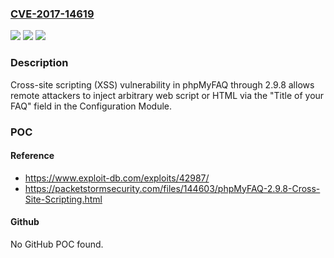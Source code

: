 ### [CVE-2017-14619](https://cve.mitre.org/cgi-bin/cvename.cgi?name=CVE-2017-14619)
![](https://img.shields.io/static/v1?label=Product&message=n%2Fa&color=blue)
![](https://img.shields.io/static/v1?label=Version&message=n%2Fa&color=blue)
![](https://img.shields.io/static/v1?label=Vulnerability&message=n%2Fa&color=brighgreen)

### Description

Cross-site scripting (XSS) vulnerability in phpMyFAQ through 2.9.8 allows remote attackers to inject arbitrary web script or HTML via the "Title of your FAQ" field in the Configuration Module.

### POC

#### Reference
- https://www.exploit-db.com/exploits/42987/
- https://packetstormsecurity.com/files/144603/phpMyFAQ-2.9.8-Cross-Site-Scripting.html

#### Github
No GitHub POC found.

